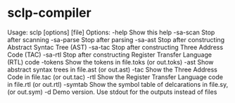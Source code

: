 # sclp-compiler

Usage: sclp \[options\] \[file\]
                        Options:
                        -help     Show this help
                        -sa-scan  Stop after scanning
                        -sa-parse Stop after parsing
                        -sa-ast   Stop after constructing Abstract Syntac Tree (AST)
                        -sa-tac   Stop after constructing Three Address Code (TAC)
                        -sa-rtl   Stop after constructing Register Transfer Language (RTL) code
                        -tokens   Show the tokens in file.toks (or out.toks)
                        -ast      Show abstract syntax trees in file.ast (or out.ast)
                        -tac      Show the Three Address Code in file.tac (or out.tac)
                        -rtl      Show the Register Transfer Language code in file.rtl (or out.rtl)
                        -symtab   Show the symbol table of delcarations in file.sy, (or out.sym)
                        -d        Demo version. Use stdout for the outputs instead of files